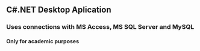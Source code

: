## C#.NET Desktop Aplication

### Uses connections with MS Access, MS SQL Server and MySQL

#### Only for academic purposes
